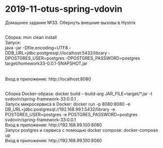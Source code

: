 # 2019-11-otus-spring-vdovin
Домашнее задание №33. Обернуть внешние вызовы в Hystrix<br /><br />

Сборка: mvn clean install <br />
Запуск:<br />
java -jar -Dfile.encoding=UTF8 -DDB_URL=jdbc:postgresql://localhost:5432/library -DPOSTGRES_USER=postgres -DPOSTGRES_PASSWORD=postgres target/homework33-0.0.1-SNAPSHOT.jar<br />
<br />    
Вход в приложение: http://localhost:8080

<br />    
Сборка Docker-образа: 
docker build --build-arg JAR_FILE=target/*.jar -t svdovin/spring-framework-33:0.0.1 .
<br />
Запуск микросервиса в Docker:
docker run -p 8080:8080 -e DB_URL=jdbc:postgresql://192.168.99.1:5432/library -e POSTGRES_USER=postgres -e POSTGRES_PASSWORD=postgres svdovin/spring-framework-33:0.0.1
<br />    
Вход в приложение: http://192.168.99.100:8080
<br />
Запуск postgres и сервиса с помощью docker compose: docker-compose up
<br />    
Вход в приложение: http://192.168.99.100:8080
<br />
